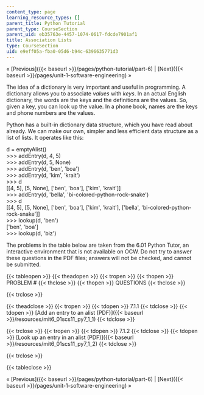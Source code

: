 ```yaml
---
content_type: page
learning_resource_types: []
parent_title: Python Tutorial
parent_type: CourseSection
parent_uid: eb35763e-4457-1074-0617-fdcde7901af1
title: Association Lists
type: CourseSection
uid: e9eff05a-fba0-05d6-b94c-6396635771d3
---
```


« [Previous]({{< baseurl >}}/pages/python-tutorial/part-6) | [Next]({{< baseurl >}}/pages/unit-1-software-engineering) »

The idea of a dictionary is very important and useful in programming. A dictionary allows you to associate _values_ with _keys_. In an actual English dictionary, the words are the keys and the definitions are the values. So, given a key, you can look up the value. In a phone book, names are the keys and phone numbers are the values.

Python has a built-in dictionary data structure, which you have read about already. We can make our own, simpler and less efficient data structure as a list of lists. It operates like this:

d = emptyAlist()  
\>>> addEntry(d, 4, 5)  
\>>> addEntry(d, 5, None)  
\>>> addEntry(d, 'ben', 'boa')  
\>>> addEntry(d, 'kim', 'krait')  
\>>> d  
\[\[4, 5\], \[5, None\], \['ben', 'boa'\], \['kim', 'krait'\]\]  
\>>> addEntry(d, 'bella', 'bi-colored-python-rock-snake')  
\>>> d  
\[\[4, 5\], \[5, None\], \['ben', 'boa'\], \['kim', 'krait'\], \['bella', 'bi-colored-python-rock-snake'\]\]  
\>>> lookup(d, 'ben')  
\['ben', 'boa'\]  
\>>> lookup(d, 'biz')

The problems in the table below are taken from the 6.01 Python Tutor, an interactive environment that is not available on OCW. Do not try to answer these questions in the PDF files; answers will not be checked, and cannot be submitted.

{{< tableopen >}}
{{< theadopen >}}
{{< tropen >}}
{{< thopen >}}
PROBLEM #
{{< thclose >}}
{{< thopen >}}
QUESTIONS
{{< thclose >}}

{{< trclose >}}

{{< theadclose >}}
{{< tropen >}}
{{< tdopen >}}
7.1.1
{{< tdclose >}}
{{< tdopen >}}
[Add an entry to an alist (PDF)]({{< baseurl >}}/resources/mit6_01scs11_py7_1_1)
{{< tdclose >}}

{{< trclose >}}
{{< tropen >}}
{{< tdopen >}}
7.1.2
{{< tdclose >}}
{{< tdopen >}}
[Look up an entry in an alist (PDF)]({{< baseurl >}}/resources/mit6_01scs11_py7_1_2)
{{< tdclose >}}

{{< trclose >}}

{{< tableclose >}}

« [Previous]({{< baseurl >}}/pages/python-tutorial/part-6) | [Next]({{< baseurl >}}/pages/unit-1-software-engineering) »